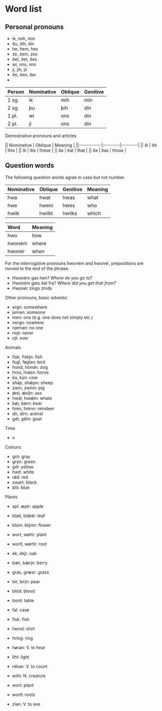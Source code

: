 # Word list

## Personal pronouns

- ik, mih, min
- ðu, ðih, din
- he, hem, hes
- ze, zem, zes
- ðet, ðet, ðes
- wi, ons, ons
- ji, jih, jir
- ðe, ðen, ðer
-
| Person     | Nominative | Oblique | Genitive |
|:-----------|:-----------|:--------|:---------|
| 1 sg.      | ik         | mih     | mín      |
| 2 sg.      | þu         | þih     | dín      |
| 1 pl.      | wi         | ons     | dín      |
| 2 pl.      | ji         | ons     | dín      |

Demostrative pronouns and articles

|| Nominative | Oblique | Meaning |
||:-----------|:--------|:--------|
|| ði         | ðit     | this    |
|| ði         | ðis     | these   |
|| ða         | ðat     | that    |
|| ða         | ðas     | those   |

## Question words

The following question words agree in case but not number.

| Nominative | Oblique | Genitive | Meaning |
|:-----------|:--------|:---------|:--------|
| hwa        | hwat    | hwas     | what    |
| hwe        | hwem    | hwes     | who     |
| hwilk      | hwilkt  | hwilks   | which   |

| Word   | Meaning |
|:-------|:--------|
| hwo    | how     |
| hwoném | where   |
| hwonér | when    |

For the interrogative pronouns hwoném and hwonér, prepositions are moved to the end of the phrase.

- Hwoném gas hen? _Where do you go to?_
- Hwoném gats ðat fra? _Where did you get that from?_
- Hwonér zings zinds

Other pronouns, basic adverbs

- ergn: somewhere
- jeman: someone
- men: one (e.g. one does not simply etc.)
- nergn: nowhere
- njeman: no one
- nojt: never
- ojt: ever

Animals

- fisk, fiskjn: fish
- fogl, føglan: bird
- hond, hóndn: dog
- hros, hrøzn: horse
- kú, kýn: cow
- sháp, shǽpn: sheep
- zwín, zwínn: pig
- ǽsl, ǽsljn: ass
- hwál, hwǽln: whale
- bør, børn: bear
- hrén, hrénn: reindeer
- dír, dírn: animal
- gét, gétn: goat

Time

- n

Colours:

- gró: gray
- grýn: green
- gél: yellow
- hwít: white
- rǿd: red
- zwart: black
- bló: blue

Plants

- apl: æplr: apple
- blád, blǽdr: leaf
- blúm: blýmr: flower
- wort, wørtr: plant
- wortl, wørtlr: root
- ék, ékjr: oak
- bær, bærjn: berry
- gras, græsr: grass
- bir, birjn: pear


- blód: blood
- bord: table
- fal: case
- fisk: fish
- hemd: shirt
- hring: ring
- høran: V. to hear
- liht: light
- rékan: V. to count
- wiht: N. creature
- wort: plant
- wortl: roots
- zían: V. to see

